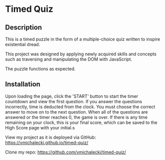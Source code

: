 # Timed Quiz

## Description

This is a timed puzzle in the form of a multiple-choice quiz written to inspire existential dread.

This project was designed by applying newly acquired skills and concepts such as traversing and manipulating the DOM with JavaScript.

The puzzle functions as expected.

## Installation

Upon loading the page, click the 'START' button to start the timer countdown and view the first question. If you answer the questions incorrectly, time is deducted from the clock. You must choose the correct answer to move on to the next question. When all of the questions are answered or the timer reaches 0, the game is over. If there is any time remaining on your clock, this is your final score, which can be saved to the High Score page with your initial.s

View my project as it is deployed via GitHub: https://vmichalecki.github.io/timed-quiz/

Clone my repo: https://github.com/vmichalecki/timed-quiz/
